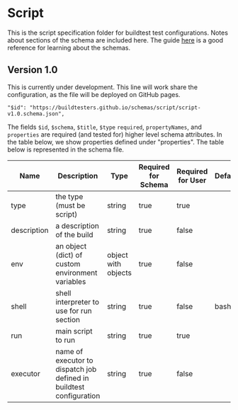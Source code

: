 # Script

This is the script specification folder for buildtest test configurations.
Notes about sections of the schema are included here. The guide [here](https://cswr.github.io/JsonSchema/)
is a good reference for learning about the schemas.

## Version 1.0

This is currently under development.
This line will work share the configuration, as the file will be deployed on GitHub pages.

```
"$id": "https://buildtesters.github.io/schemas/script/script-v1.0.schema.json",
```

The fields `$id`, `$schema`, `$title`,  `$type` `required`, `propertyNames`,
and `properties` are required (and tested for) higher level schema attributes.
In the table below, we show properties defined under "properties". The
table below is represented in the schema file.


| Name | Description | Type | Required for Schema | Required for User | Default |
| ---- | ----------- | ---- | ------------------- | ----------------- | -------- |
| type | the type (must be script) | string | true | true | |
| description | a description of the build | string | true | false | |
| env | an object (dict) of custom environment variables | object with objects | true | false |  |
| shell | shell interpreter to use for run section | string | true | false | bash |
| run | main script to run | string | true | true | |
| executor | name of executor to dispatch job defined in buildtest configuration | string | true | false | |
